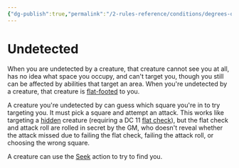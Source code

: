 ```yaml
---
{"dg-publish":true,"permalink":"/2-rules-reference/conditions/degrees-of-detection/undetected/"}
---
```


# Undetected

When you are undetected by a creature, that creature cannot see you at all, has no idea what space you occupy, and can't target you, though you still can be affected by abilities that target an area. When you're undetected by a creature, that creature is [flat-footed](https://2e.aonprd.com/Conditions.aspx?ID=16) to you.  
  
A creature you're undetected by can guess which square you're in to try targeting you. It must pick a square and attempt an attack. This works like targeting a [hidden](https://2e.aonprd.com/Conditions.aspx?ID=22) creature (requiring a DC 11 [flat check](https://2e.aonprd.com/Rules.aspx?ID=333)), but the flat check and attack roll are rolled in secret by the GM, who doesn't reveal whether the attack missed due to failing the flat check, failing the attack roll, or choosing the wrong square.  
  
A creature can use the [Seek](https://2e.aonprd.com/Actions.aspx?ID=84) action to try to find you.


